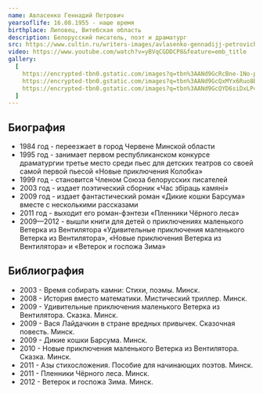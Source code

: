 ```yaml
---
name: Авласенко Геннадий Петрович
yearsoflife: 16.08.1955 - наше время
birthplace: Липовец, Витебская область
description: Белорусский писатель, поэт и драматург
src: https://www.cultin.ru/writers-images/avlasenko-gennadijj-petrovich_0.jpg
video: https://www.youtube.com/watch?v=yBVqCGDDCP8&feature=emb_title
gallery:
  [
    https://encrypted-tbn0.gstatic.com/images?q=tbn%3AANd9GcRcBne-1No-pDqXBzgpEZA9cbZylKwAd7qQ1I3wXwh5U3xS37zh,
    https://encrypted-tbn0.gstatic.com/images?q=tbn%3AANd9GcQxMYx6Ruo8BpJ9xYSgelkqlvjVebMcESvaIs3u6GaQl79hOCEM,
    https://encrypted-tbn0.gstatic.com/images?q=tbn%3AANd9GcQYD6siDxLP43CJaBSzcsXhjpVKmW_ln16-k3bJkqNiN9C4ktrr,
  ]
---
```


## Биография

- 1984 год - переезжает в город Червене Минской области
- 1995 год - занимает первом республиканском конкурсе драматургии третье место среди пьес для детских театров со своей самой первой пьесой «Новые приключения Колобка»
- 1999 год - становится Членом Союза белорусских писателей
- 2003 год - издает поэтический сборник «Час збіраць камяні»
- 2009 год - издает фантастический роман «Дикие кошки Барсума» вместе с несколькими рассказами
- 2011 год - выходит его роман-фэнтези «Пленники Чёрного леса»
- 2009—2012 - вышли книги для детей о приключениях маленького Ветерка из Вентилятора «Удивительные приключения маленького Ветерка из Вентилятора», «Новые приключения Ветерка из Вентилятора» и «Ветерок и госпожа Зима»

## Библиография

- 2003 - Время собирать камни: Стихи, поэмы. Минск.
- 2008 - История вместо математики. Мистический триллер. Минск.
- 2009 - Удивительные приключения маленького Ветерка из Вентилятора. Сказка. Минск.
- 2009 - Вася Лайдачкин в стране вредных привычек. Сказочная повесть. Минск.
- 2009 - Дикие кошки Барсума. Минск.
- 2010 - Новые приключения маленького Ветерка из Вентилятора. Сказка. Минск.
- 2011 - Азы стихосложения. Пособие для начинающих поэтов. Минск.
- 2011 - Пленники Чёрного леса. Минск.
- 2012 - Ветерок и госпожа Зима. Минск.
